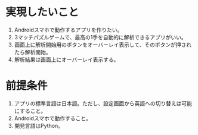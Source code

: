 # 実現したいこと
1. Androidスマホで動作するアプリを作りたい。
1. 3マッチパズルゲームで、最高の1手を自動的に解析できるアプリがいい。
1. 画面上に解析開始用のボタンをオーバーレイ表示して、そのボタンが押されたら解析開始。
1. 解析結果は画面上にオーバーレイ表示する。

# 前提条件
1. アプリの標準言語は日本語。ただし、設定画面から英語への切り替えは可能にすること。
1. Androidスマホで動作すること。
1. 開発言語はPython。
